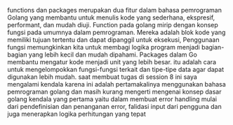 functions dan packages merupakan dua fitur dalam bahasa pemrograman Golang yang membantu untuk menulis kode yang sederhana, ekspresif, performant, dan mudah diuji. Function pada golang mirip dengan konsep fungsi pada umumnya dalam pemrograman. Mereka adalah blok kode yang memiliki tujuan tertentu dan dapat dipanggil untuk eksekusi, Penggunaan fungsi memungkinkan kita untuk membagi logika program menjadi bagian-bagian yang lebih kecil dan mudah dipahami. Packages dalam Go membantu mengatur kode menjadi unit yang lebih besar. itu adalah cara untuk mengelompokkan fungsi-fungsi terkait dan tipe-tipe data agar dapat digunakan lebih mudah.
saat membuat tugas di session 8 ini saya mengalami kendala karena ini adalah pertamakalinya menggunakan bahasa pemrograman golang dan masih kurang mengerti mengenai konsep dasar golang  kendala yang pertama yaitu dalam membuat error handling mulai dari pendefinisian dan penanganan error, falidasi input dari pengguna dan juga menerapkan logika perhitungan yang tepat  